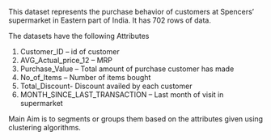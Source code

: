 This dataset represents the purchase behavior of customers at Spencers’ supermarket in Eastern part of India. It has 702 rows of data.

The datasets have the following Attributes

1. Customer_ID – id of customer
2. AVG_Actual_price_12 – MRP   
3. Purchase_Value – Total amount of purchase customer has made
4. No_of_Items – Number of items bought 
5. Total_Discount- Discount availed by each customer
6. MONTH_SINCE_LAST_TRANSACTION – Last month of visit in supermarket

Main Aim is to segments or groups them based on the attributes given using clustering algorithms.
